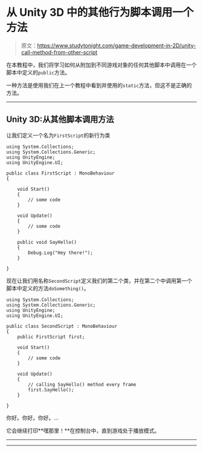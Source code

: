 # 从 Unity 3D 中的其他行为脚本调用一个方法

> 原文：<https://www.studytonight.com/game-development-in-2D/unity-call-method-from-other-script>

在本教程中，我们将学习如何从附加到不同游戏对象的任何其他脚本中调用在一个脚本中定义的`public`方法。

一种方法是使用我们在上一个教程中看到并使用的`static`方法，但这不是正确的方法。

* * *

## Unity 3D:从其他脚本调用方法

让我们定义一个名为`FirstScript`的新行为类

```
using System.Collections;
using System.Collections.Generic;
using UnityEngine;
using UnityEngine.UI;

public class FirstScript : MonoBehaviour
{

    void Start()
    {
        // some code
    }

    void Update() 
    {
        // some code
    }

    public void SayHello()
    {
        Debug.Log("Hey there!");
    }

}
```

现在让我们用名称`SecondScript`定义我们的第二个类，并在第二个中调用第一个脚本中定义的方法`doSomething()`。

```
using System.Collections;
using System.Collections.Generic;
using UnityEngine;
using UnityEngine.UI;

public class SecondScript : MonoBehaviour
{
    public FirstScript first;

    void Start()
    {
        // some code
    }

    void Update() 
    {
        // calling SayHello() method every frame
        first.SayHello();
    }

}
```

你好。你好。你好。...

它会继续打印**嘿那里！**在控制台中，直到游戏处于播放模式。

* * *

* * *